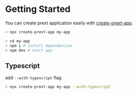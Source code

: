 # Getting Started

You can create prext application easily with [create-prext-app](https://npmjs.com/package/create-prext-app).

```bash
> npx create-prext-app my-app
```

```bash
> cd my-app
> npm i # install dependencies
> npm dev # start app
```

## Typescript

add `--with-typescript` flag

```bash
> npx create-prext-app my-app --with-typescript
```
